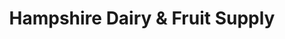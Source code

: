 ---
title: "Hampshire Dairy & Fruit Supply"
url: /christchurch/hampshire-dairy-und-fruit-supply/
shop: Lebensmittel
---